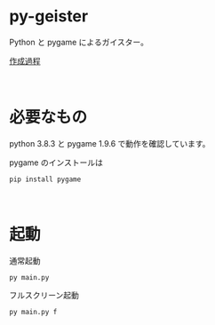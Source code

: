 # py-geister

Python と pygame によるガイスター。

[作成過程](https://midorimici.com/posts/geister-app-dev-1/)

<br>

# 必要なもの

python 3.8.3 と pygame 1.9.6 で動作を確認しています。

pygame のインストールは

```
pip install pygame
```

<br>

# 起動

通常起動

```
py main.py
```

フルスクリーン起動

```
py main.py f
```
